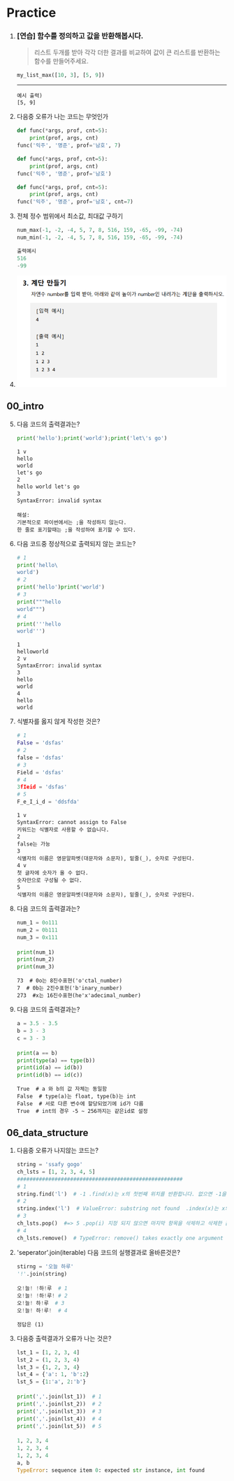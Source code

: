# Practice

1. ### [연습] 함수를 정의하고 값을 반환해봅시다.

   > 리스트 두개를 받아 각각 더한 결과를 비교하여 값이 큰 리스트를 반환하는 함수를 만들어주세요.

   ```python
   my_list_max([10, 3], [5, 9])
   ```

   ---

   ```
   예시 출력)
   [5, 9]
   ```

2. 다음중 오류가 나는 코드는 무엇인가

   ```python
   def func(*args, prof, cnt=5):
       print(prof, args, cnt)
   func('익주', '명준', prof='남호', 7)
   ```

   ```python
   def func(*args, prof, cnt=5):
       print(prof, args, cnt)
   func('익주', '명준', prof='남호')
   ```

   ```python
   def func(*args, prof, cnt=5):
       print(prof, args, cnt)
   func('익주', '명준', prof='남호', cnt=7)
   ```

3. 전체 정수 범위에서 최소값, 최대값 구하기

   ```python
   num_max(-1, -2, -4, 5, 7, 8, 516, 159, -65, -99, -74)
   num_min(-1, -2, -4, 5, 7, 8, 516, 159, -65, -99, -74)
   ```

   ```python
   출력예시
   516
   -99
   ```

4. ![image-20210124134615125](06_practice.assets/image-20210124134615125.png)

## 00_intro

5. 다음 코드의 출력결과는?

   ```python
   print('hello');print('world');print('let\'s go')
   ```

   ```
   1 v
   hello
   world
   let's go
   2
   hello world let's go
   3
   SyntaxError: invalid syntax
   
   해설:
   기본적으로 파이썬에서는 ;을 작성하지 않는다.
   한 줄로 표기할때는 ;을 작성하여 표기할 수 있다.
   ```

6. 다음 코드중 정상적으로 출력되지 않는 코드는?

   ```python
   # 1
   print('hello\
   world')
   # 2
   print('hello')print('world')
   # 3
   print("""hello
   world""")
   # 4
   print('''hello
   world''')
   ```

   ```
   1
   helloworld
   2 v
   SyntaxError: invalid syntax
   3
   hello
   world
   4
   hello
   world
   ```

7. 식별자를 옳지 않게 작성한 것은?

   ```python
   # 1
   False = 'dsfas'
   # 2
   false = 'dsfas'
   # 3
   Field = 'dsfas'
   # 4
   3fIeid = 'dsfas'
   # 5
   F_e_I_i_d = 'ddsfda'
   ```

   ```
   1 v
   SyntaxError: cannot assign to False
   키워드는 식별자로 사용할 수 없습니다.
   2
   false는 가능
   3
   식별자의 이름은 영문알파벳(대문자와 소문자), 밑줄(_), 숫자로 구성된다.
   4 v
   첫 글자에 숫자가 올 수 없다.
   숫자만으로 구성될 수 없다.
   5
   식별자의 이름은 영문알파벳(대문자와 소문자), 밑줄(_), 숫자로 구성된다.
   ```

8. 다음 코드의 출력결과는?

   ```python
   num_1 = 0o111
   num_2 = 0b111
   num_3 = 0x111
   
   print(num_1)
   print(num_2)
   print(num_3)
   ```

   ```
   73  # 0o는 8진수표현('o'ctal_number)
   7  # 0b는 2진수표현('b'inary_number)
   273  #x는 16진수표현(he'x'adecimal_number)
   ```

9. 다음 코드의 출력결과는?

   ```python
   a = 3.5 - 3.5
   b = 3 - 3
   c = 3 - 3
   
   print(a == b)
   print(type(a) == type(b))
   print(id(a) == id(b))
   print(id(b) == id(c))
   ```

   ```
   True  # a 와 b의 값 자체는 동일함
   False  # type(a)는 float, type(b)는 int
   False  # 서로 다른 변수에 할당되었기에 id가 다름
   True  # int의 경우 -5 ~ 256까지는 같은id로 설정
   ```

## 06_data_structure

1. 다음중 오류가 나지않는 코드는?

   ```python
   string = 'ssafy gogo'
   ch_lsts = [1, 2, 3, 4, 5]
   #####################################################
   # 1
   string.find('l')  # -1 .find(x)는 x의 첫번째 위치를 반환합니다. 없으면 -1을 반환합니다.
   # 2
   string.index('l')  # ValueError: substring not found  .index(x)는 x의 첫번째 위치를 반환합니다. 없으면 오류가 발생합니다.
   # 3
   ch_lsts.pop()  #=> 5 .pop(i) 지정 되지 않으면 마지막 항목을 삭제하고 삭제한 값을 반환
   # 4
   ch_lsts.remove()  # TypeError: remove() takes exactly one argument (0 given) 값이 없으면 오류
   ```

2. 'seperator'.join(iterable) 다음 코드의 실행결과로 올바른것은?

   ```python
   stirng = '오늘 하루'
   '!'.join(string)
   
   오!늘! !하!루  # 1
   오!늘! !하!루! # 2
   오!늘! 하!루  # 3
   오!늘! 하!루!  # 4
   ```

   ```
   정답은 (1)
   ```

3. 다음중 출력결과가 오류가 나는 것은?

   ```python
   lst_1 = [1, 2, 3, 4]
   lst_2 = (1, 2, 3, 4)
   lst_3 = {1, 2, 3, 4}
   lst_4 = {'a': 1, 'b':2}
   lst_5 = {1:'a', 2:'b'}
   
   print(','.join(lst_1))  # 1
   print(','.join(lst_2))  # 2
   print(','.join(lst_3))  # 3
   print(','.join(lst_4))  # 4
   print(','.join(lst_5))  # 5
   
   1, 2, 3, 4
   1, 2, 3, 4
   1, 2, 3, 4
   a, b
   TypeError: sequence item 0: expected str instance, int found
   ```

   


